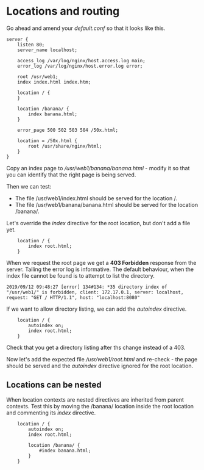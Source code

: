 # Locations and routing

Go ahead and amend your _default.conf_ so that it looks like this.

```Nginx
server {
    listen 80;
    server_name localhost;
    
    access_log /var/log/nginx/host.access.log main;
    error_log /var/log/nginx/host.error.log error;
    
    root /usr/web1;
    index index.html index.htm;
    
    location / {
    }
    
    location /banana/ {
        index banana.html;
    }
    
    error_page 500 502 503 504 /50x.html;
    
    location = /50x.html {
        root /usr/share/nginx/html;
    }    
}
```

Copy an index page to _/usr/web1/banana/banana.html_ - modify it so that you can identify that the right page is being served.

Then we can test:

* The file /usr/web1/index.html should be served for the location /.
* The file /usr/web1/banana/banana.html should be served for the location /banana/.

Let's override the _index_ directive for the root location, but don't add a file yet.

```Nginx
    location / {
        index root.html;
    }  
```

When we request the root page we get a **403 Forbidden** response from the server. Tailing the error log is informative. The default behaviour, when the index file cannot be found is to attempt to list the directory.

```
2019/09/12 09:48:27 [error] 134#134: *35 directory index of "/usr/web1/" is forbidden, client: 172.17.0.1, server: localhost, request: "GET / HTTP/1.1", host: "localhost:8080"
```

If we want to allow directory listing, we can add the _autoindex_ directive.

```Nginx
    location / {
        autoindex on;
        index root.html;
    }  
```

Check that you get a directory listing after ths change instead of a 403. 

Now let's add the expected file _/usr/web1/root.html_ and re-check - the page should be served and the _autoindex_ directive ignored for the root location.

## Locations can be nested

When location contexts are nested directives are inherited from parent contexts. Test this by moving the /banana/ location inside the root location and commenting its _index_ directive.

```Nginx
    location / {
        autoindex on;
        index root.html;

        location /banana/ {
            #index banana.html;
        }
    }
```
